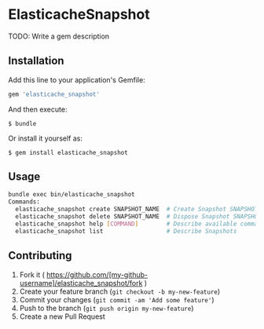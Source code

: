 # ElasticacheSnapshot

TODO: Write a gem description

## Installation

Add this line to your application's Gemfile:

```ruby
gem 'elasticache_snapshot'
```

And then execute:

    $ bundle

Or install it yourself as:

    $ gem install elasticache_snapshot

## Usage

```bash
bundle exec bin/elasticache_snapshot
Commands:
  elasticache_snapshot create SNAPSHOT_NAME  # Create Snapshot SNAPSHOT_NAME
  elasticache_snapshot delete SNAPSHOT_NAME  # Dispose Snapshot SNAPSHOT_NAME
  elasticache_snapshot help [COMMAND]        # Describe available commands or one specific command
  elasticache_snapshot list                  # Describe Snapshots

```

## Contributing

1. Fork it ( https://github.com/[my-github-username]/elasticache_snapshot/fork )
2. Create your feature branch (`git checkout -b my-new-feature`)
3. Commit your changes (`git commit -am 'Add some feature'`)
4. Push to the branch (`git push origin my-new-feature`)
5. Create a new Pull Request

